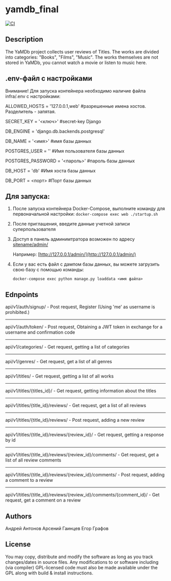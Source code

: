 # yamdb_final

[![CI](https://github.com/arseniy77/yamdb_final/actions/workflows/yamdb_workflow.yml/badge.svg)](https://github.com/arseniy77/yamdb_final/actions/workflows/yamdb_workflow.yml)

## Description 
The YaMDb project collects user reviews of Titles. The works are divided into categories: "Books", "Films", "Music".
The works themselves are not stored in YaMDb, you cannot watch a movie or listen to music here.

## .env-файл с настройками
Внимание! Для запуска контейнера необходимо наличие файла infra/.env с настройками:


ALLOWED_HOSTS = '127.0.0.1,web' #разрешенные имена хостов. Разделитель - запятая.

SECRET_KEY = '<ключ>' #secret-key Django

DB_ENGINE = 'django.db.backends.postgresql'

DB_NAME = '<имя>' #имя базы данных

POSTGRES_USER = '<username>' #Имя пользователя базы данных

POSTGRES_PASSWORD = '<пароль>' #пароль базы данных

DB_HOST = 'db' #Имя хоста базы данных

DB_PORT = <порт> #Порт базы данных

## Для запуска:
1. После запуска контейнера Docker-Compose, выполните команду для первоначальной настройки:
`docker-compose exec web ./startup.sh`
2. После приглашения, введите данные учетной записи суперпользователя
3. Доступ в панель админимтратора возможен по адресу [sitename/admin/](http://127.0.0.1/admin/)

    Например: [http://127.0.0.1/admin/](http://127.0.0.1/admin/)
4. Если у вас есть файл с дампом базы данных, вы можете загрузить свою базу с помощью команды:

    `docker-compose exec python manage.py loaddata <имя файла>`


## Ednpoints
api/v1/auth/signup/ - Post request, Register (Using 'me' as username is prohibited.)
***
api/v1/auth/token/ - Post request, Obtaining a JWT token in exchange for a username and confirmation code
***
api/v1/categories/ - Get request, getting a list of categories
***
api/v1/genres/ - Get request, get a list of all genres
***
api/v1/titles/ - Get request, getting a list of all works
***
api/v1/titles/{titles_id}/ - Get request, getting information about the titles
***
api/v1/titles/{title_id}/reviews/ - Get request, get a list of all reviews
***
api/v1/titles/{title_id}/reviews/ - Post request, adding a new review
***
api/v1/titles/{title_id}/reviews/{review_id}/ - Get request, getting a response by id
***
api/v1/titles/{title_id}/reviews/{review_id}/comments/ - Get request, get a list of all review comments
***
api/v1/titles/{title_id}/reviews/{review_id}/comments/ - Post request, adding a comment to a review
***
api/v1/titles/{title_id}/reviews/{review_id}/comments/{comment_id}/ - Get request, get a comment on a review

## Authors
Андрей Антонов
Арсений Гаинцев 
Егор Графов

## License
You may copy, distribute and modify the software as long as you track changes/dates in source files. Any modifications to or software including (via compiler) GPL-licensed code must also be made available under the GPL along with build & install instructions.
